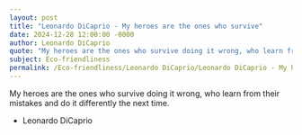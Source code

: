 ```yaml
---
layout: post
title: "Leonardo DiCaprio - My heroes are the ones who survive"
date: 2024-12-28 12:00:00 -0000
author: Leonardo DiCaprio
quote: "My heroes are the ones who survive doing it wrong, who learn from their mistakes and do it differently the next time."
subject: Eco-friendliness
permalink: /Eco-friendliness/Leonardo DiCaprio/Leonardo DiCaprio - My heroes are the ones who survive
---
```


My heroes are the ones who survive doing it wrong, who learn from their mistakes and do it differently the next time.

- Leonardo DiCaprio

